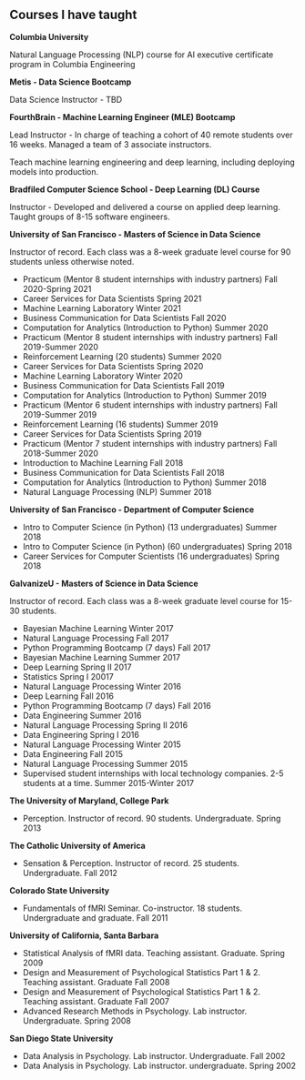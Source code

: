 Courses I have taught
-------

__Columbia University__

Natural Language Processing (NLP) course for AI executive certificate program in Columbia Engineering 

__Metis -  Data Science Bootcamp__

Data Science Instructor -  TBD

__FourthBrain -  Machine Learning Engineer (MLE) Bootcamp__

Lead Instructor -  In charge of teaching a cohort of 40 remote students over 16 weeks. Managed a team of 3 associate instructors.

Teach machine learning engineering and deep learning, including deploying models into production.

__Bradfiled Computer Science School - Deep Learning (DL) Course__

Instructor -  Developed and delivered a course on applied deep learning. Taught groups of 8-15 software engineers.

__University of San Francisco - Masters of Science in Data Science__

Instructor of record. Each class was a 8-week graduate level course for 90 students unless otherwise noted.

* Practicum (Mentor 8 student internships with industry partners) Fall 2020-Spring 2021
* Career Services for Data Scientists Spring 2021
* Machine Learning Laboratory Winter 2021
* Business Communication for Data Scientists Fall 2020
* Computation for Analytics (Introduction to Python) Summer 2020
* Practicum (Mentor 8 student internships with industry partners) Fall 2019-Summer 2020
* Reinforcement Learning (20 students) Summer 2020
* Career Services for Data Scientists Spring 2020
* Machine Learning Laboratory Winter 2020
* Business Communication for Data Scientists Fall 2019
* Computation for Analytics (Introduction to Python) Summer 2019
* Practicum (Mentor 6 student internships with industry partners) Fall 2019-Summer 2019
* Reinforcement Learning (16 students) Summer 2019
* Career Services for Data Scientists Spring 2019
* Practicum (Mentor 7 student internships with industry partners) Fall 2018-Summer 2020
* Introduction to Machine Learning Fall 2018
* Business Communication for Data Scientists Fall 2018
* Computation for Analytics (Introduction to Python) Summer 2018
* Natural Language Processing (NLP) Summer 2018

__University of San Francisco - Department of Computer Science__

* Intro to Computer Science (in Python) (13 undergraduates) Summer 2018
* Intro to Computer Science (in Python) (60 undergraduates) Spring 2018
* Career Services for Computer Scientists (16 undergraduates) Spring 2018

__GalvanizeU - Masters of Science in Data Science__

Instructor of record. Each class was a 8-week graduate level course for 15-30 students.

* Bayesian Machine Learning Winter 2017
* Natural Language Processing Fall 2017
* Python Programming Bootcamp (7 days) Fall 2017
* Bayesian Machine Learning Summer 2017
* Deep Learning Spring II 2017
* Statistics Spring I 20017
* Natural Language Processing Winter 2016
* Deep Learning Fall 2016
* Python Programming Bootcamp (7 days) Fall 2016
* Data Engineering Summer 2016
* Natural Language Processing Spring II 2016
* Data Engineering Spring I 2016
* Natural Language Processing Winter 2015
* Data Engineering Fall 2015
* Natural Language Processing Summer 2015
* Supervised student internships with local technology companies. 2-5 students at a time. Summer 2015-Winter 2017

__The University of Maryland, College Park__                                  

* Perception. Instructor of record. 90 students. Undergraduate. Spring 2013

__The Catholic University of America__

* Sensation & Perception. Instructor of record. 25 students. Undergraduate. Fall 2012

__Colorado State University__                                                       

* Fundamentals of fMRI Seminar. Co-instructor. 18 students. Undergraduate and graduate. Fall 2011

__University of California, Santa Barbara__                                     

* Statistical Analysis of fMRI data. Teaching assistant. Graduate. Spring 2009
* Design and Measurement of Psychological Statistics Part 1 & 2. Teaching assistant. Graduate Fall 2008
* Design and Measurement of Psychological Statistics Part 1 & 2. Teaching assistant. Graduate Fall 2007
* Advanced Research Methods in Psychology. Lab instructor. Undergraduate. Spring 2008

__San Diego State University__ 

* Data Analysis in Psychology. Lab instructor. Undergraduate. Fall 2002
* Data Analysis in Psychology.  Lab instructor. undergraduate. Spring 2002
